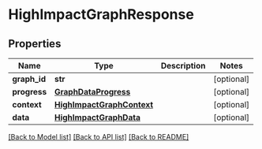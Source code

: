 # HighImpactGraphResponse

## Properties
Name | Type | Description | Notes
------------ | ------------- | ------------- | -------------
**graph_id** | **str** |  | [optional] 
**progress** | [**GraphDataProgress**](GraphDataProgress.md) |  | [optional] 
**context** | [**HighImpactGraphContext**](HighImpactGraphContext.md) |  | [optional] 
**data** | [**HighImpactGraphData**](HighImpactGraphData.md) |  | [optional] 

[[Back to Model list]](../README.md#documentation-for-models) [[Back to API list]](../README.md#documentation-for-api-endpoints) [[Back to README]](../README.md)


